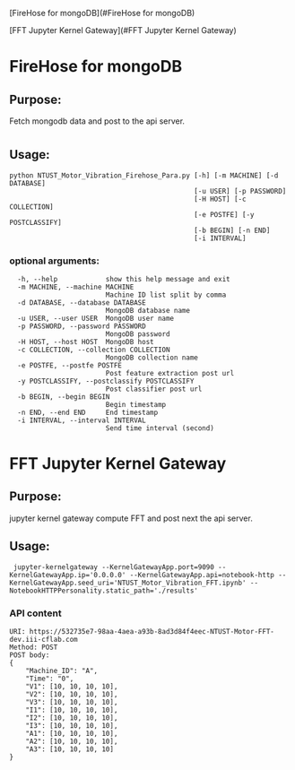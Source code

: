 [FireHose for mongoDB](#FireHose for mongoDB)

[FFT Jupyter Kernel Gateway](#FFT Jupyter Kernel Gateway)

# FireHose for mongoDB

## Purpose: 
Fetch mongodb data and post to the api server.
#
## Usage:
```
python NTUST_Motor_Vibration_Firehose_Para.py [-h] [-m MACHINE] [-d DATABASE]
                                              [-u USER] [-p PASSWORD]
                                              [-H HOST] [-c COLLECTION]
                                              [-e POSTFE] [-y POSTCLASSIFY]
                                              [-b BEGIN] [-n END]
                                              [-i INTERVAL]
```
### optional arguments:
```
  -h, --help            show this help message and exit
  -m MACHINE, --machine MACHINE
                        Machine ID list split by comma
  -d DATABASE, --database DATABASE
                        MongoDB database name
  -u USER, --user USER  MongoDB user name
  -p PASSWORD, --password PASSWORD
                        MongoDB password
  -H HOST, --host HOST  MongoDB host
  -c COLLECTION, --collection COLLECTION
                        MongoDB collection name
  -e POSTFE, --postfe POSTFE
                        Post feature extraction post url
  -y POSTCLASSIFY, --postclassify POSTCLASSIFY
                        Post classifier post url
  -b BEGIN, --begin BEGIN
                        Begin timestamp
  -n END, --end END     End timestamp
  -i INTERVAL, --interval INTERVAL
                        Send time interval (second)
```



# FFT Jupyter Kernel Gateway


## Purpose: 
jupyter kernel gateway compute FFT and post next the api server.

## Usage:
```
 jupyter-kernelgateway --KernelGatewayApp.port=9090 --KernelGatewayApp.ip='0.0.0.0' --KernelGatewayApp.api=notebook-http --KernelGatewayApp.seed_uri='NTUST_Motor_Vibration_FFT.ipynb' --NotebookHTTPPersonality.static_path='./results'
 ```
 
### API content 
```
URI: https://532735e7-98aa-4aea-a93b-8ad3d84f4eec-NTUST-Motor-FFT-dev.iii-cflab.com
Method: POST
POST body:
{
	"Machine_ID": "A",
	"Time": "0",
	"V1": [10, 10, 10, 10],
	"V2": [10, 10, 10, 10],
	"V3": [10, 10, 10, 10],
	"I1": [10, 10, 10, 10],
	"I2": [10, 10, 10, 10],
	"I3": [10, 10, 10, 10],
	"A1": [10, 10, 10, 10],
	"A2": [10, 10, 10, 10],
	"A3": [10, 10, 10, 10]
}
```